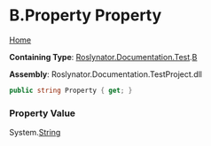 <a name="_Top"></a>

# B\.Property Property

[Home](../../../../../README.md#_Top)

**Containing Type**: [Roslynator.Documentation.Test](../../README.md#_Top)\.[B](../README.md#_Top)

**Assembly**: Roslynator\.Documentation\.TestProject\.dll

```csharp
public string Property { get; }
```

### Property Value

System\.[String](https://docs.microsoft.com/en-us/dotnet/api/system.string)

